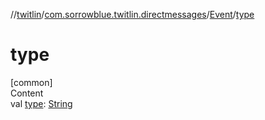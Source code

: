 //[twitlin](../../index.md)/[com.sorrowblue.twitlin.directmessages](../index.md)/[Event](index.md)/[type](type.md)



# type  
[common]  
Content  
val [type](type.md): [String](https://kotlinlang.org/api/latest/jvm/stdlib/kotlin/-string/index.html)  



